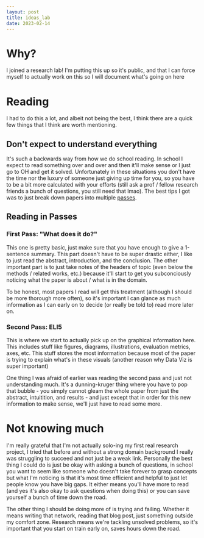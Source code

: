 ```yaml
---
layout: post
title: ideas_lab
date: 2023-02-14
---
```


# Why?

I joined a research lab! I'm putting this up so it's public, and that I can
force myself to actually work on this so I will document what's going on here

# Reading

I had to do this a lot, and albeit not being the best, I think there are a quick few things that I think are worth mentioning.

## Don't expect to understand everything

It's such a backwards way from how we do school reading. In school I expect to read something over and over and then it'll make sense or I just go to OH and get it solved. Unfortunately in these situations you don't have the time nor the luxury of someone just giving up time for you, so you have to be a bit more calculated with your efforts (still ask a prof / fellow research friends a bunch of questions, you still need that lmao). The best tips I got was to just break down papers into multiple [passes](https://web.stanford.edu/class/ee384m/Handouts/HowtoReadPaper.pdf).

## Reading in Passes

### First Pass: "What does it do?"

This one is pretty basic, just make sure that you have enough to give a 1-sentence summary. This part doesn't have to be super drastic either, I like to just read the abstract, introduction, and the conclusion. The other important part is to just take notes of the headers of topic (even below the methods / related works, etc.) because it'll start to get you subconciously noticing what the paper is about / what is in the domain.

To be honest, most papers I read will get this treatment (although I should be more thorough more often), so it's important I can glance as much information as I can early on to decide (or really be told to) read more later on.

### Second Pass: ELI5

This is where we start to actually pick up on the graphical information here. This includes stuff like figures, diagrams, illustrations, evaluation metrics, axes, etc. This stuff stores the most information because most of the paper is trying to explain what's in these visuals (another reason why Data Viz is super important)

One thing I was afraid of earlier was reading the second pass and just not understanding much. It's a dunning-kruger thing where you have to pop that bubble - you simply cannot gleam the whole paper from just the abstract, intuitition, and results - and just except that in order for this new information to make sense, we'll just have to read some more.

# Not knowing much

I'm really grateful that I'm not actually solo-ing my first real research project, I tried that before and without a strong domain background I really was struggling to succeed and not just be a weak link. Personally the best thing I could do is just be okay with asking a bunch of questions, in school you want to seem like someone who doesn't take forever to grasp concepts but what I'm noticing is that it's most time efficient and helpful to just let people know you have big gaps. It either means you'll have more to read (and yes it's also okay to ask questions when doing this) or you can save yourself a bunch of time down the road.

The other thing I should be doing more of is trying and failing. Whether it means writing that network, reading that blog post, just something outside my comfort zone. Research means we're tackling unsolved problems, so it's important that you start on train early on, saves hours down the road.
